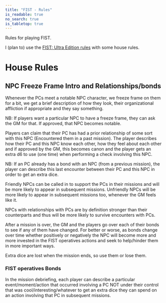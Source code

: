 ```yaml
---
title: "FIST - Rules"
is_readable: true
no_search: true
is_tabletop: true
---
```


Rules for playing FIST.

<!--more-->

I (plan to) use the [FIST: Ultra Edition rules](https://claymorerpgs.itch.io/fist) with some house rules.

# House Rules

## NPC Freeze Frame Intro and Relationships/bonds

Whenever the PCs meet a notable NPC character, we freeze frame on them for a bit, we get a brief description of how they look, their organizational affliction if appropriate and they say something.

NB: If players want a particular NPC to have a freeze frame, they can ask the GM for that. If approved, that NPC becomes notable.

Players can claim that their PC has had a prior relationship of some sort with this NPC (Encountered them in a past mission). The player describes how their PC and this NPC know each other, how they feel about each other and if approved by the GM, this becomes canon and the player gets an extra d6 to use (one time) when performing a check involving this NPC. 

NB: If an PC already has a bond with an NPC (from a previous mission), the player can describe this last encounter between their PC and this NPC in order to get an extra dice.

Friendly NPCs can be called in to support the PCs in their missions and will be more likely to appear in subsequent missions. Unfriendly NPCs will be more likely to appear in subsequent missions too, whenever the GM feels like it.

NPCs with relationships with PCs are by definition stronger than their counterparts and thus will be more likely to survive encounters with PCs.

After a mission is over, the GM and the players go over each of their bonds to see if any of them have changed. For better or worse, as bonds change over time whether positively or negatively the NPC will become more and more invested in the FIST operatives actions and seek to help/hinder them in more important ways.

Extra dice are lost when the mission ends, so use them or lose them.

### FIST operatives Bonds

In the mission debriefing, each player can describe a particular event/moment/action that occurred involving a PC NOT under their control that was cool/interesting/whatever to get an extra dice they can spend on an action involving that PC in subsequent missions.